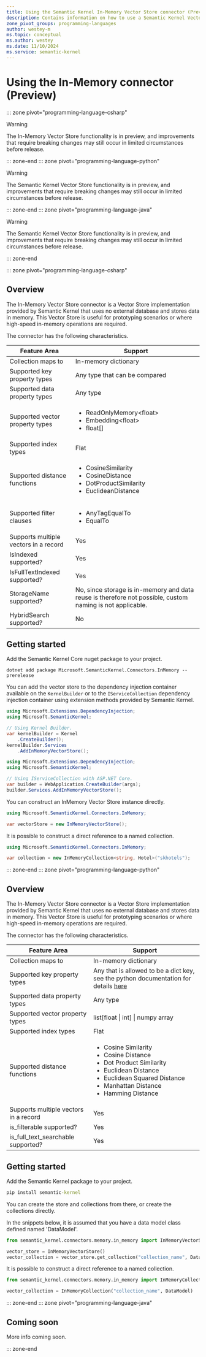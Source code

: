 ```yaml
---
title: Using the Semantic Kernel In-Memory Vector Store connector (Preview)
description: Contains information on how to use a Semantic Kernel Vector store connector to access and manipulate data in an in-memory Semantic Kernel supplied vector store.
zone_pivot_groups: programming-languages
author: westey-m
ms.topic: conceptual
ms.author: westey
ms.date: 11/10/2024
ms.service: semantic-kernel
---
```

# Using the In-Memory connector (Preview)

::: zone pivot="programming-language-csharp"

> [!WARNING]
> The In-Memory Vector Store functionality is in preview, and improvements that require breaking changes may still occur in limited circumstances before release.

::: zone-end
::: zone pivot="programming-language-python"

> [!WARNING]
> The Semantic Kernel Vector Store functionality is in preview, and improvements that require breaking changes may still occur in limited circumstances before release.

::: zone-end
::: zone pivot="programming-language-java"

> [!WARNING]
> The Semantic Kernel Vector Store functionality is in preview, and improvements that require breaking changes may still occur in limited circumstances before release.

::: zone-end

::: zone pivot="programming-language-csharp"

## Overview

The In-Memory Vector Store connector is a Vector Store implementation provided by Semantic Kernel that uses no external database and stores data in memory.
This Vector Store is useful for prototyping scenarios or where high-speed in-memory operations are required.

The connector has the following characteristics.

| Feature Area                      | Support                                                                                                                          |
|-----------------------------------|----------------------------------------------------------------------------------------------------------------------------------|
| Collection maps to                | In-memory dictionary                                                                                                             |
| Supported key property types      | Any type that can be compared                                                                                                    |
| Supported data property types     | Any type                                                                                                                         |
| Supported vector property types   | <ul><li>ReadOnlyMemory\<float\></li><li>Embedding\<float\></li><li>float[]</li></ul>                                             |
| Supported index types             | Flat                                                                                                                             |
| Supported distance functions      | <ul><li>CosineSimilarity</li><li>CosineDistance</li><li>DotProductSimilarity</li><li>EuclideanDistance</li></ul>                 |
| Supported filter clauses          | <ul><li>AnyTagEqualTo</li><li>EqualTo</li></ul>                                                                                  |
| Supports multiple vectors in a record | Yes                                                                                                                          |
| IsIndexed supported?              | Yes                                                                                                                              |
| IsFullTextIndexed supported?      | Yes                                                                                                                              |
| StorageName supported?            | No, since storage is in-memory and data reuse is therefore not possible, custom naming is not applicable.                        |
| HybridSearch supported?           | No                                                                                                                               |

## Getting started

Add the Semantic Kernel Core nuget package to your project.

```dotnetcli
dotnet add package Microsoft.SemanticKernel.Connectors.InMemory --prerelease
```

You can add the vector store to the dependency injection container available on the `KernelBuilder` or to the `IServiceCollection` dependency injection container using extension methods provided by Semantic Kernel.

```csharp
using Microsoft.Extensions.DependencyInjection;
using Microsoft.SemanticKernel;

// Using Kernel Builder.
var kernelBuilder = Kernel
    .CreateBuilder();
kernelBuilder.Services
    .AddInMemoryVectorStore();
```

```csharp
using Microsoft.Extensions.DependencyInjection;
using Microsoft.SemanticKernel;

// Using IServiceCollection with ASP.NET Core.
var builder = WebApplication.CreateBuilder(args);
builder.Services.AddInMemoryVectorStore();
```

You can construct an InMemory Vector Store instance directly.

```csharp
using Microsoft.SemanticKernel.Connectors.InMemory;

var vectorStore = new InMemoryVectorStore();
```

It is possible to construct a direct reference to a named collection.

```csharp
using Microsoft.SemanticKernel.Connectors.InMemory;

var collection = new InMemoryCollection<string, Hotel>("skhotels");
```

::: zone-end
::: zone pivot="programming-language-python"

## Overview

The In-Memory Vector Store connector is a Vector Store implementation provided by Semantic Kernel that uses no external database and stores data in memory.
This Vector Store is useful for prototyping scenarios or where high-speed in-memory operations are required.

The connector has the following characteristics.

| Feature Area                      | Support                                                                                                                          |
|-----------------------------------|----------------------------------------------------------------------------------------------------------------------------------|
| Collection maps to                | In-memory dictionary                                                                                                             |
| Supported key property types      | Any that is allowed to be a dict key, see the python documentation for details [here](https://docs.python.org/3/library/stdtypes.html#typesmapping)                                                                                                    |
| Supported data property types     | Any type                                                                                                                         |
| Supported vector property types   | list[float \| int] \| numpy array                                                                                                       |
| Supported index types             | Flat                                                                                                                              |
| Supported distance functions      | <ul><li>Cosine Similarity</li><li>Cosine Distance</li><li>Dot Product Similarity</li><li>Euclidean Distance</li><li>Euclidean Squared Distance</li><li>Manhattan Distance</li><li>Hamming Distance</li></ul> |
| Supports multiple vectors in a record | Yes                                                                                                                          |
| is_filterable supported?           | Yes                                                                                                                              |
| is_full_text_searchable supported?   | Yes                                                                                                                              |


## Getting started

Add the Semantic Kernel package to your project.

```cmd
pip install semantic-kernel
```

You can create the store and collections from there, or create the collections directly.

In the snippets below, it is assumed that you have a data model class defined named 'DataModel'.

```python
from semantic_kernel.connectors.memory.in_memory import InMemoryVectorStore

vector_store = InMemoryVectorStore()
vector_collection = vector_store.get_collection("collection_name", DataModel)
```

It is possible to construct a direct reference to a named collection.

```python
from semantic_kernel.connectors.memory.in_memory import InMemoryCollection

vector_collection = InMemoryCollection("collection_name", DataModel)
```

::: zone-end
::: zone pivot="programming-language-java"

## Coming soon

More info coming soon.

::: zone-end
